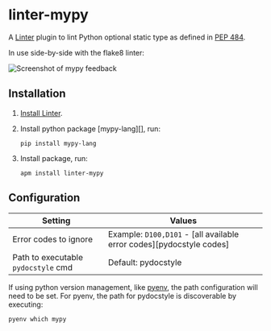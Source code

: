 # linter-mypy

A [Linter][linter] plugin to lint Python optional static type as defined in [PEP 484][spec].

In use side-by-side with the flake8 linter:

![Screenshot of mypy feedback](https://cloud.githubusercontent.com/assets/154988/9623112/5ee0bf1e-510a-11e5-815b-a339fa85ebac.png)

## Installation

1.  [Install Linter][install linter].

2.  Install python package [mypy-lang][], run:

    ```ShellSession
    pip install mypy-lang
    ```

3.  Install package, run:

    ```ShellSession
    apm install linter-mypy
    ```

## Configuration

| Setting                             | Values                                                               |
| ----------------------------------- | -------------------------------------------------------------------- |
| Error codes to ignore               | Example: `D100,D101` - [all available error codes][pydocstyle codes] |
| Path to executable `pydocstyle` cmd | Default: pydocstyle                                                  |

If using python version management, like [pyenv][], the path configuration will
need to be set.  For pyenv, the path for pydocstyle is discoverable by executing:

```ShellSession
pyenv which mypy
```

[linter]: https://github.com/atom-community/linter
[install linter]: https://github.com/atom-community/linter#installation
[mypy]: https://pypi.python.org/pypi/mypy-lang
[mypy homepage]: http://www.mypy-lang.org/
[pyenv]: https://github.com/yyuu/pyenv
[spec]: https://www.python.org/dev/peps/pep-0484/
